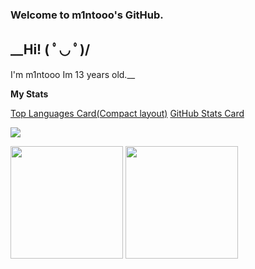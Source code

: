 ### Welcome to m1ntooo's GitHub.
## __Hi! ( ﾟ◡ ﾟ)/  
I'm m1ntooo
Im 13 years old.__
  
__My Stats__  

[Top Languages Card(Compact layout)](https://github-readme-stats.vercel.app/api/top-langs/?username=m1ntooo&layout=compact)
[GitHub Stats Card](https://github-readme-stats.vercel.app/api?username=m1ntooo&show_icons=true&count_private=true)

<img src="https://count.getloli.com/get/@m1ntooo?theme=asoul">
<p>
  <img height="180px" src="https://github-readme-stats.vercel.app/api?username=m1ntooo&theme=dark"/>
  <img height="180px" src="https://github-readme-stats.vercel.app/api/top-langs/?username=m1ntooo&layout=compact&theme=dark"/>

  </a>
</p>
